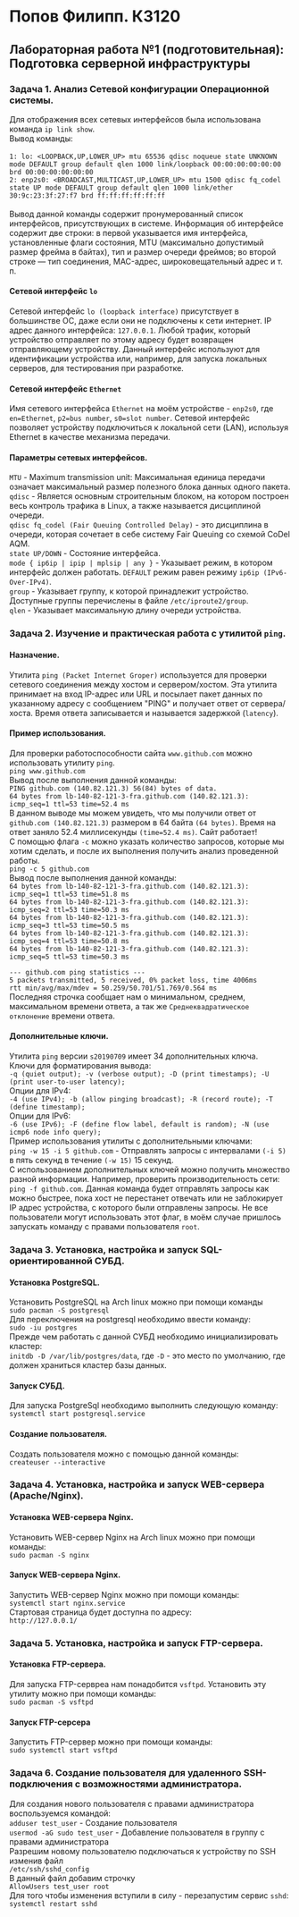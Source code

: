 # Попов Филипп. К3120
## Лабораторная работа №1 (подготовительная): Подготовка серверной инфраструктуры
### Задача 1. Анализ Сетевой конфигурации Операционной системы.
Для отображения всех сетевых интерфейсов была использована команда `ip link show`. <br />
Вывод команды:<br /><br />
`1: lo: <LOOPBACK,UP,LOWER_UP> mtu 65536 qdisc noqueue state UNKNOWN mode DEFAULT group default qlen 1000
link/loopback 00:00:00:00:00:00 brd 00:00:00:00:00:00`<br />
`2: enp2s0: <BROADCAST,MULTICAST,UP,LOWER_UP> mtu 1500 qdisc fq_codel state UP mode DEFAULT group default qlen 1000
link/ether 30:9c:23:3f:27:f7 brd ff:ff:ff:ff:ff:ff`<br /><br />
Вывод данной команды содержит пронумерованный список интерфейсов, присутствующих в системе. Информация об интерфейсе содержит две строки: в первой указывается имя интерфейса, установленные флаги состояния, MTU (максимально допустимый размер фрейма в байтах), тип и размер очереди фреймов; во второй строке — тип соединения, MAC-адрес, широковещательный адрес и т. п.

#### Сетевой интерфейс `lo`
Сетевой интерфейс `lo (loopback interface)` присутствует в большинстве ОС, даже если они не подключены к сети интернет. IP адрес данного интерфейса: `127.0.0.1`.
Любой трафик, который устройство отправляет по этому адресу будет возвращен отправляющему устройству. Данный интерфейс используют для идентификации устройства или, например, для запуска локальных серверов, для тестирования при разработке. <br />
#### Сетевой интерфейс `Ethernet`
Имя сетевого интерфейса `Ethernet` на моём устройстве - `enp2s0`, где `en=Ethernet`, `p2=bus number`, `s0=slot number`. Сетевой интерфейс позволяет устройству подключиться к локальной сети (LAN), используя Ethernet в качестве механизма передачи.
#### Параметры сетевых интерфейсов.
`MTU` - Maximum transmission unit: Максимальная единица передачи означает максимальный размер полезного блока данных одного пакета.<br />
`qdisc` - Является основным строительным блоком, на котором построен весь контроль трафика в Linux, а также называется дисциплиной очереди.<br />
`qdisc fq_codel (Fair Queuing Controlled Delay)` - это дисциплина в очереди, которая сочетает в себе систему Fair Queuing со схемой CoDel AQM. <br />
`state UP/DOWN` - Состояние интерфейса. <br />
`mode { ip6ip | ipip | mplsip | any }` - Указывает режим, в котором интерфейс должен работать. `DEFAULT` режим равен режиму `ip6ip (IPv6-Over-IPv4)`. <br />
`group` - Указывает группу, к которой принадлежит устройство. Доступные группы перечислены в файле `/etc/iproute2/group`. <br />
`qlen` - Указывает максимальную длину очереди устройства. <br />
### Задача 2. Изучение и практическая работа с утилитой `ping`.
#### Назначение.
Утилита `ping (Packet Internet Groper)` используется для проверки сетевого соединения между хостом и сервером/хостом. Эта утилита принимает на вход IP-адрес или URL и посылает пакет данных по указанному адресу с сообщением "PING" и получает ответ от сервера/хоста. Время ответа записывается и называется задержкой (`latency`). <br />
#### Пример использования.
Для проверки работоспособности сайта `www.github.com` можно использовать утилиту `ping`. <br />
`ping www.github.com` <br />
Вывод после выполнения данной команды: <br />
`PING github.com (140.82.121.3) 56(84) bytes of data.` <br />
`64 bytes from lb-140-82-121-3-fra.github.com (140.82.121.3): icmp_seq=1 ttl=53 time=52.4 ms` <br />
В данном выводе мы можем увидеть, что мы получили ответ от `github.com (140.82.121.3)` размером в 64 байта `(64 bytes)`. Время на ответ заняло 52.4 миллисекунды `(time=52.4 ms)`. Сайт работает! <br />
С помощью флага `-c` можно указать количество запросов, которые мы хотим сделать, и после их выполнения получить анализ проведенной работы. <br />
`ping -c 5 github.com` <br />
Вывод после выполнения данной команды: <br />
`64 bytes from lb-140-82-121-3-fra.github.com (140.82.121.3): icmp_seq=1 ttl=53 time=51.8 ms` <br />
`64 bytes from lb-140-82-121-3-fra.github.com (140.82.121.3): icmp_seq=2 ttl=53 time=50.3 ms` <br />
`64 bytes from lb-140-82-121-3-fra.github.com (140.82.121.3): icmp_seq=3 ttl=53 time=50.5 ms` <br />
`64 bytes from lb-140-82-121-3-fra.github.com (140.82.121.3): icmp_seq=4 ttl=53 time=50.8 ms` <br />
`64 bytes from lb-140-82-121-3-fra.github.com (140.82.121.3): icmp_seq=5 ttl=53 time=50.3 ms` <br />

`--- github.com ping statistics ---` <br />
`5 packets transmitted, 5 received, 0% packet loss, time 4006ms` <br />
`rtt min/avg/max/mdev = 50.259/50.701/51.769/0.564 ms` <br />
Последняя строчка сообщает нам о минимальном, среднем, максимальном времени ответа, а так же `Среднеквадратическое отклонение` времени ответа. <br />
#### Дополнительные ключи.
Утилита `ping` версии `s20190709` имеет 34 дополнительных ключа. <br />
Ключи для форматирования вывода: <br />
`-q (quiet output); -v (verbose output); -D (print timestamps); -U (print user-to-user latency);` <br />
Опции для IPv4: <br />
`-4 (use IPv4); -b (allow pinging broadcast); -R (record route); -T (define timestamp);`<br />
Опции для IPv6: <br />
`-6 (use IPv6); -F (define flow label, default is random); -N (use icmp6 node info query);` <br />
Пример использования утилиты с дополнительными ключами: <br />
`ping -w 15 -i 5 github.com` - Отправлять запросы с интервалами `(-i 5)` в пять секунд в течение `(-w 15)` 15 секунд. <br />
С использованием дополнительных ключей можно получить множество разной информации. Например, проверить производительность сети: <br />
`ping -f github.com`. Данная команда будет отправлять запросы как можно быстрее, пока хост не перестанет отвечать или не заблокирует IP адрес устройства, с которого были отправлены запросы. Не все пользователи могут использовать этот флаг, в моём случае пришлось запускать команду с правами пользователя `root`.

### Задача 3. Установка, настройка и запуск SQL-ориентированной СУБД.
#### Установка PostgreSQL.
Установить PostgreSQL на Arch linux можно при помощи команды <br />
`sudo pacman -S postgresql` <br />
Для переключения на postgresql необходимо ввести команду: <br />
`sudo -iu postgres` <br />
Прежде чем работать с данной СУБД необходимо инициализировать кластер: <br />
`initdb -D /var/lib/postgres/data`, где `-D` - это место по умолчанию, где должен храниться кластер базы данных.
#### Запуск СУБД.
Для запуска PostgreSql необходимо выполнить следующую команду: <br />
`systemctl start postgresql.service`
#### Создание пользователя.
Создать пользователя можно с помощью данной команды: <br />
`createuser --interactive`

### Задача 4. Установка, настройка и запуск WEB-сервера (Apache/Nginx).
#### Установка WEB-сервера Nginx.
Установить WEB-сервер Nginx на Arch linux можно при помощи команды: <br />
`sudo pacman -S nginx`
#### Запуск WEB-сервера Nginx.
Запустить WEB-сервер Nginx можно при помощи команды: <br />
`systemctl start nginx.service` <br />
Стартовая страница будет доступна по адресу: <br />
`http://127.0.0.1/`

### Задача 5. Установка, настройка и запуск FTP-сервера.
#### Установка FTP-сервера.
Для запуска FTP-сервреа нам понадобится `vsftpd`. Установить эту утилиту можно при помощи команды: <br />
`sudo pacman -S vsftpd`
#### Запуск FTP-серсера
Запустить FTP-сервер можно при помощи команды: <br />
`sudo systemctl start vsftpd`

### Задача 6. Создание пользователя для удаленного SSH-подключения с возможностями администратора.
Для создания нового пользователя с правами администратора воспользуемся командой: <br />
`adduser test_user` - Создание пользователя <br />
`usermod -aG sudo test_user` - Добавление пользователя в группу с правами администратора <br />
Разрешим новому пользователю подключаться к устройству по SSH изменив файл <br />
`/etc/ssh/sshd_config` <br />
В данный файл добавим строчку <br />
`AllowUsers test_user root` <br />
Для того чтобы изменения вступили в силу - перезапустим сервис `sshd`: <br />
`systemctl restart sshd`
